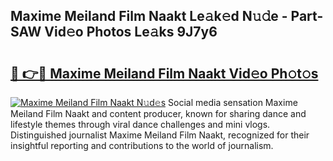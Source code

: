 ## Maxime Meiland Film Naakt Le𝚊k𝚎d N𝚞𝚍e - Part-SAW Vid𝚎o Photos Le𝚊ks 9J7y6

# <h2><a href="http://fb44os.evod.top/?m=Maxime+Meiland+Film+Naakt">🔗 👉🔴 Maxime Meiland Film Naakt Vid𝚎o Ph𝚘t𝚘s</a></h2>

[![Maxime Meiland Film Naakt N𝚞d𝚎s](https://i.imgur.com/8V9OHl7.gif)](http://fb44os.evod.top/?m=Maxime+Meiland+Film+Naakt)
Social media sensation Maxime Meiland Film Naakt and content producer, known for sharing dance and lifestyle themes through viral dance challenges and mini vlogs. Distinguished journalist Maxime Meiland Film Naakt, recognized for their insightful reporting and contributions to the world of journalism. 
